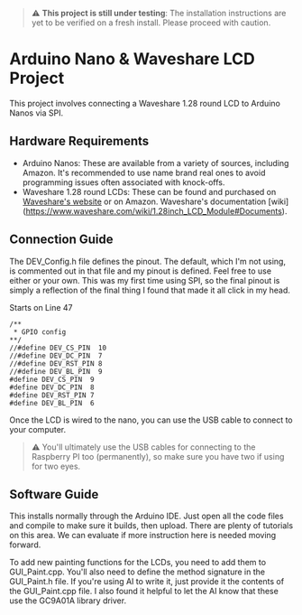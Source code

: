 > :warning: **This project is still under testing**: The installation instructions are yet to be verified on a fresh install. Please proceed with caution.

# Arduino Nano & Waveshare LCD Project

This project involves connecting a Waveshare 1.28 round LCD to Arduino Nanos via SPI.

## Hardware Requirements

- Arduino Nanos: These are available from a variety of sources, including Amazon. It's recommended to use name brand real ones to avoid programming issues often associated with knock-offs.
- Waveshare 1.28 round LCDs: These can be found and purchased on [Waveshare's website](https://www.waveshare.com/1.28inch-lcd-module.htm) or on Amazon.  Waveshare's documentation [wiki] (https://www.waveshare.com/wiki/1.28inch_LCD_Module#Documents).

## Connection Guide

The DEV_Config.h file defines the pinout.  The default, which I'm not using, is commented out in that file and my pinout is defined.  Feel free to use either or your own. This was my first time using SPI, so the final pinout is simply a reflection of the final thing I found that made it all click in my head.


Starts on Line 47
```
/**
 * GPIO config
**/
//#define DEV_CS_PIN  10
//#define DEV_DC_PIN  7
//#define DEV_RST_PIN 8
//#define DEV_BL_PIN  9
#define DEV_CS_PIN  9
#define DEV_DC_PIN  8
#define DEV_RST_PIN 7
#define DEV_BL_PIN  6
```

Once the LCD is wired to the nano, you can use the USB cable to connect to your computer.  

> :warning: You'll ultimately use the USB cables for connecting to the Raspberry PI too (permanently), so make sure you have two if using for two eyes. 

## Software Guide

This installs normally through the Arduino IDE.  Just open all the code files and compile to make sure it builds, then upload.  There are plenty of tutorials on this area.  We can evaluate if more instruction here is needed moving forward.

To add new painting functions for the LCDs, you need to add them to GUI_Paint.cpp.  You'll also need to define the method signature in the GUI_Paint.h file.  If you're using AI to write it, just provide it the contents of the GUI_Paint.cpp file.  I also found it helpful to let the AI know that these use the GC9A01A library driver. 